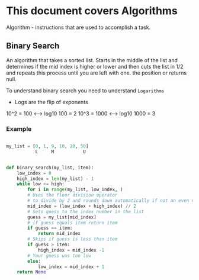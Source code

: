 # This document covers Algorithms

Algorithm - instructions that are used to accomplish a task.

## Binary Search

An algorithm that takes a sorted list. Starts in the middle of the list and determines if the mid index is higher or lower and then cuts the list in 1/2 and repeats this process until you are left with one.  the position or returns null.

To understand binary search you need to understand `Logarithms`

- Logs are the flip of exponents

10^2 = 100 <--> log10 100 = 2
10^3 = 1000 <--> log10 1000 = 3

### Example

```python

my_list = [0, 1, 9, 10, 20, 50]
           L     M           U


def binary_search(my_list, item):
    low_index = 0
    high_index = len(my_list) - 1
    while low <= high:
        for i in range(my_list, low_index, )
        # Uses the floor division operator
        # to divide by 2 and rounds down automatically if not an even number
        mid_index = (low_index + high_index) // 2
        # Sets guess to the index number in the list
        guess = my_list[mid_index]
        # if guess equals item return item
        if guess == item:
            return mid_index
        # Skips if guess is less than item
        if guess > item:
            high_index = mid_index -1
        # Your guess was too low
        else:
            low_index = mid_index + 1
    return None
```
